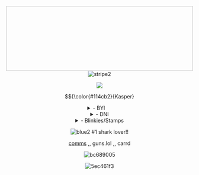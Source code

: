 <div align="center"><img width="736" height="176"![headerimage](https://github.com/user-attachments/assets/3d16e3b4-62b1-4c5b-bd13-ac0082f93a0b)




![stripe2](https://github.com/user-attachments/assets/b2c42b93-9b4a-4a35-a2f2-dd087ada0aec)


![](https://komarev.com/ghpvc/?username=kaleidoInferno&color=7c1d4eusername&color=3681d4&style=square&label=fishies_&abreviated=true")


$${\color{#114cb2}{Kasper}




  <p>

<details>
  <summary> - BYI   </summary>

┆I am 13 , 18+ DNI unless we're close

┆ I am THE Infected heavy fict-kin ,, treat me as if i am them.
<p>

┆ Boundries are hard for me , let me know if i make you uncomfy

┆ I do use leet-speak sometimes aswell as a few other typing quirks

┆ I have ADHD and i'm probably hypersexual so...iwc

</details>

<details>
 <summary> - DNI  </summary>

 ⋮ Basic criteria 

 ⋮ Homophobes , queerphobes , transphobes

 ⋮ proshippers , darkshippers .. "Oh but its just fiction" if you believe that then i will block you.

 ⋮ Doubles of my fictkins .. I won't block but iwec

 ⋮ etc.


</details>


 <details>
 <summary> - Blinkies/Stamps </summary>

  
 ![500230592-bfff0eef-b756-4e8f-8aaf-d62668355f60](https://github.com/user-attachments/assets/6507fbde-ae2e-4bf4-934f-23a73da8d863)<img width="99" height="56" alt="500233331-46f36bfd-ee2b-4724-9cee-f722771557f8" src="https://github.com/user-attachments/assets/ff69d5ce-ff77-4f1a-b797-06fb6586d22f" />![500233788-21180f7d-981e-44b3-9573-ffc63b260267](https://github.com/user-attachments/assets/f34a9a4b-921e-4ade-abf7-4aadeb5f9188)<img width="88" height="31" alt="500233782-756fa103-ccd5-488e-ac12-07b389a34bf0" src="https://github.com/user-attachments/assets/37e97d76-3153-41c2-9062-1fd345c6af68" /><img width="110" height="60" alt="68747470733a2f2f66696c652e67617264656e2f5a70507477794f756e3038664e4448662f77656267726170686963732f797572692e706e67" src="https://github.com/user-attachments/assets/4e64847f-46a6-4f3f-82ba-89fdda4f993f" />![68747470733a2f2f66696c652e67617264656e2f5a70507477794f756e3038664e4448662f77656267726170686963732f696d616b657479706f732e77656270](https://github.com/user-attachments/assets/45fb4434-8a45-4d4f-938a-72d6fdc055a1)![68747470733a2f2f66696c652e67617264656e2f5a70507477794f756e3038664e4448662f77656267726170686963732f6261646170706c652e676966](https://github.com/user-attachments/assets/17c175d1-aeaa-408b-8e8f-9386e61fa771)![68747470733a2f2f66696c652e67617264656e2f5a70507477794f756e3038664e4448662f77656267726170686963732f656f6d7469636f6e732e676966](https://github.com/user-attachments/assets/0a6f0d97-eadd-4194-8c00-e17845b1badc)![ce5411b0](https://github.com/user-attachments/assets/34d6650a-16a0-4766-9734-cf03cc36bf70)![a0f1d269](https://github.com/user-attachments/assets/bda3407d-1453-4e41-b0c1-8e5faaa9db48)![4009cdef](https://github.com/user-attachments/assets/c0f0ae96-63c8-4390-a909-08cea591d410)![a6ec4e87](https://github.com/user-attachments/assets/63c42fc2-f99f-428f-80ca-5b06122ae332)![dd960909](https://github.com/user-attachments/assets/1f9d953a-bb45-4f8e-a64a-4a0182e5aa83)![ea4921ca](https://github.com/user-attachments/assets/09539a69-49ac-4359-8057-bd34da7c479b)![9e488015](https://github.com/user-attachments/assets/e2eab89d-0570-4cee-86fc-131b2f9c41b4)![d06f7de3](https://github.com/user-attachments/assets/6fc55ff1-1404-4de4-ac74-5a069b12310e)![500179538-4fbead42-7306-4269-8c26-494358fb530f](https://github.com/user-attachments/assets/4b3ad153-2bfe-4d8f-b1d4-594d36f31a35)![500183665-a565a86e-e5c1-4481-9dec-a0dbc81c96e0](https://github.com/user-attachments/assets/ff6e8b40-6e1c-4798-93fa-56453efd9b7a)![500180811-977cf6ca-ff43-4527-a121-75578ce8618d](https://github.com/user-attachments/assets/f5eb29cd-91c2-4cf5-b1eb-9466bf4068f1)![500182660-f5e393ed-e114-43dd-93c4-1e42db3646a1](https://github.com/user-attachments/assets/6211bd69-20d4-48b4-9f23-e2c845a8023d)![500183325-56f7110b-ddfd-48f6-be0c-97da3b6205e1](https://github.com/user-attachments/assets/6c578f9b-d71a-4bb8-9427-8d56c3d94d68)![500184388-9fb34d4c-9c22-4c32-9b8f-697f6c4f94c9](https://github.com/user-attachments/assets/f661c974-2390-417d-9aee-10451d37d57a)![500179773-d3ceda02-6292-4b80-8eb7-e80b0e801f5b](https://github.com/user-attachments/assets/9753b6ca-23da-4b0a-8952-50aa5dc0ecd6)![hell](https://github.com/user-attachments/assets/d72a0c32-0eae-4596-ac8a-f84370fe481e)![sleep](https://github.com/user-attachments/assets/87f4eb28-a58b-423b-9b5e-7d78b7c29542)![microwaveable](https://github.com/user-attachments/assets/6b8e88f0-d611-4178-a78a-46d32f7b2242)![toosexy](https://github.com/user-attachments/assets/65889a30-56bb-4666-98c2-1d1bb20cc55a)![hawaiipartii](https://github.com/user-attachments/assets/00339551-fb16-4a88-891a-4cc68994ed81)![imemyself](https://github.com/user-attachments/assets/8671bdff-3aa6-4ae5-90cb-dc0a7c21a187)![lemondemon](https://github.com/user-attachments/assets/645a0fe6-f0f6-4896-bad7-5d755da2bddd)![normalalbum](https://github.com/user-attachments/assets/0ade139f-7db8-4bc5-bf23-091ae3c41917)![goodandevil](https://github.com/user-attachments/assets/700e9379-ea77-4ccc-b75a-fbca44d4a8f6)![undertale](https://github.com/user-attachments/assets/05966ac9-5b2a-4d23-9b9d-63e621219c6f)<img width="99" height="56" alt="internetiscool" src="https://github.com/user-attachments/assets/5577e44a-56d1-4b58-9f2f-e60f1b398350" /><img width="99" height="56" alt="youhavenoidea" src="https://github.com/user-attachments/assets/19832091-5b28-4fc4-bdb6-978ef876cd86" />![imdie](https://github.com/user-attachments/assets/1ed27763-d213-4cab-b51e-c8d35422d1b2)<img width="99" height="56" alt="lead" src="https://github.com/user-attachments/assets/34fbe7ab-13ab-4098-be9c-1d73971aad9d" /><img width="99" height="56" alt="2004" src="https://github.com/user-attachments/assets/7ee110dd-6dd4-48c7-897a-909f854eb229" />![nightowl](https://github.com/user-attachments/assets/5b2704d6-d6a2-48ed-8961-9125b42b34d8)![nothuman](https://github.com/user-attachments/assets/c51f7e08-6b32-444c-b5e8-daeac922126c)![undertale](https://github.com/user-attachments/assets/a6566166-3814-4939-830f-be401484423d)![fnaf2](https://github.com/user-attachments/assets/99bc720b-78dc-4454-9ccc-6ac76fa89ab2)<img width="101" height="57" alt="sonic2" src="https://github.com/user-attachments/assets/809c348a-8094-4e15-a1ea-3eeaaa18ef51" />![igotaleek](https://github.com/user-attachments/assets/82613938-443a-49d7-9760-20a31c3d33a9)![gorillaz](https://github.com/user-attachments/assets/d21566e9-232c-40bf-a81f-2908beac2702)![nyan](https://github.com/user-attachments/assets/152d5e69-eb60-49c6-99ef-8f6fd4b3aa77)<img width="120" height="65" alt="creature" src="https://github.com/user-attachments/assets/28416326-d8f8-49a0-9927-80e4d918f0db" />


</details>



![blue2](https://github.com/user-attachments/assets/28fcc86e-3c8c-4d40-9887-6a373edbd19f) #1 shark lover!!


[comms](https://sharkzcomms.carrd.co/) ,, guns.lol ,, carrd


![bc689005](https://github.com/user-attachments/assets/64d2b22a-9614-4166-817f-8d254b10a382)


<p>




![5ec461f3](https://github.com/user-attachments/assets/f987e65b-d3c5-4d41-bdf0-25eae3444be4)
